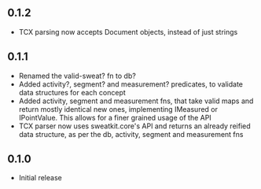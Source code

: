 ## 0.1.2
 * TCX parsing now accepts Document objects, instead of just strings

## 0.1.1
 * Renamed the valid-sweat? fn to db?
 * Added activity?, segment? and measurement? predicates, to validate data structures for each concept
 * Added activity, segment and measurement fns, that take valid maps and return mostly identical new ones, implementing IMeasured or IPointValue. This allows for a finer grained usage of the API
 * TCX parser now uses sweatkit.core's API and returns an already reified data structure, as per the db, activity, segment and measurement fns

## 0.1.0
 * Initial release
